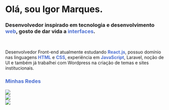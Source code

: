 <h1>Olá, sou Igor Marques.</h1>
<h3>Desenvolvedor inspirado em <b>tecnologia</b> e desenvolvimento <span style="color: #4b6ed1; font-weight: bold;">web</span>, gosto de dar vida a <span style="color: #4b6ed1; font-weight: bold;">interfaces</span>.</h3><br/>

<p>Desenvolvedor Front-end atualmente estudando <span style="color: #4b6ed1; font-weight: bold;">React.js</span>, possuo domínio nas linguagens <span style="color: #4b6ed1; font-weight: bold;">HTML</span> e <span style="color: #4b6ed1; font-weight: bold;">CSS</span>, experiência em <span style="color: #4b6ed1; font-weight: bold;">JavaScript</span>, Laravel, noção de UI e também já trabalhei com Wordpress na criação de temas e sites institucionais.</p>

<h3 style="color: #4b6ed1; font-weight: bold;">Minhas Redes</h3>
<a href="https://www.linkedin.com/in/imaarques/"><img src="https://img.shields.io/badge/LinkedIn-0077B5?style=for-the-badge&logo=linkedin&logoColor=white"></a><br/>
<a href="https://igormarques.me"><img src="https://img.shields.io/badge/bio.link-000000%7D?style=for-the-badge&logo=biolink&logoColor=white"></a><br/>
<a href="https://www.instagram.com/imaarques"><img src="https://img.shields.io/badge/Instagram-E4405F?style=for-the-badge&logo=instagram&logoColor=white"></a>
